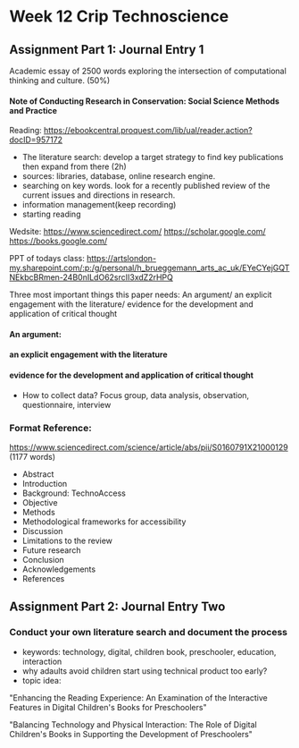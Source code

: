 # Week 12 Crip Technoscience
## Assignment Part 1: Journal Entry 1
Academic essay of 2500 words exploring the intersection of computational
thinking and culture. (50%)

#### Note of Conducting Research in Conservation: Social Science Methods and Practice

Reading:
https://ebookcentral.proquest.com/lib/ual/reader.action?docID=957172

- The literature search: develop a target strategy to find key publications then expand from there (2h)
- sources: libraries, database, online research engine. 
- searching on key words. look for a recently published review of the current issues and directions in research.
- information management(keep recording)
- starting reading

Wedsite:
https://www.sciencedirect.com/
https://scholar.google.com/
https://books.google.com/

PPT of todays class:
https://artslondon-my.sharepoint.com/:p:/g/personal/h_brueggemann_arts_ac_uk/EYeCYejGQTNEkbcBRmen-24B0nILdO62srcII3xdZ2rHPQ

Three most important things this paper needs:
An argument/ an explicit engagement with the literature/ evidence for the development and application of critical thought

#### An argument:

#### an explicit engagement with the literature

#### evidence for the development and application of critical thought
- How to collect data?
Focus group, data analysis, observation, questionnaire, interview




### Format Reference:
https://www.sciencedirect.com/science/article/abs/pii/S0160791X21000129
(1177 words)

- Abstract
- Introduction
- Background: TechnoAccess
- Objective
- Methods
- Methodological frameworks for accessibility
- Discussion
- Limitations to the review
- Future research
- Conclusion
- Acknowledgements
- References


## Assignment Part 2: Journal Entry Two

### Conduct your own literature search and document the process
- keywords: technology, digital, children book, preschooler, education, interaction
- why adaults avoid children start using technical product too early?
- topic idea:

"Enhancing the Reading Experience: An Examination of the Interactive Features in Digital Children's Books for Preschoolers"

"Balancing Technology and Physical Interaction: The Role of Digital Children's Books in Supporting the Development of Preschoolers"


